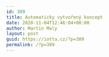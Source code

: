 ```yaml
---
id: 389
title: Automaticky vytvořený koncept
date: 2020-11-04T12:46:04+00:00
author: Martin Maly
layout: post
guid: https://iotta.cz/?p=389
permalink: /?p=389
---
```

